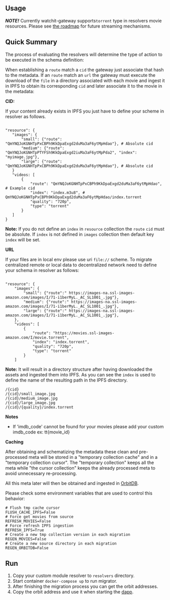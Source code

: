 
## Usage

***NOTE!*** Currently watchit-gateway supports`torrent` type in resolvers movie resources. Please see [the roadmap](https://github.com/ZorrillosDev/watchit-gateway/projects/1) for future streaming mechanisms.

## Quick Summary
The process of evaluating the resolvers will determine the type of action to be executed in the schema definition:

When establishing a `route` match a `cid` the gateway just associate that hash to the metadata. If an `route` match an `url` 
the gateway must execute the download of the `file` in a directory associated with each movie and ingest it in IPFS to obtain its
corresponding `cid` and later associate it to the movie in the metadata:

**CID:**

If your content already exists in IPFS you just have to define your scheme in resolver as follows.

 ```

"resource": {
    "images": {
        "small": {"route": "QmYNQJoKGNHTpPxCBPh9KkDpaExgd2duMa3aF6ytMpHdao"}, # Absolute cid
        "medium": {"route": "QmYNQJoKGNHTpPTYFSh9KkDpaExgd2iuMa3aF6ytMpPda2", "index": "myimage.jpg"},
        "large": {"route": "QmYNQJoKGNHTpPxCBPh9KkDpaExgd2duMa3aF6ytMpHdao"}, # Absolute cid
    }
    "videos: [
        {
            "route": "QmYNQJoKGNHTpPxCBPh9KkDpaExgd2duMa3aF6ytMpHdao", # Example cid
            "index": "index.m3u8", # QmYNQJoKGNHTpPxCBPh9KkDpaExgd2duMa3aF6ytMpHdao/index.torrent
            "quality": "720p",
            "type": "torrent"
        }
    ]
}

```

**Note:** If you do not define an `index` in `resource` collection the `route` `cid` must be absolute. 
If `index` is not defined in `images` collection then default key `index` will be set.

**URL**

If your files are in local env please use uri `file://` scheme. To migrate centralized remote or local data to
decentralized network need to define your schema in resolver as follows:

```

"resource": {
    "images": {
        "small": {"route":" https://images-na.ssl-images-amazon.com/images/I/71-i1berMyL._AC_SL1001_.jpg"},
        "medium": {"route":" https://images-na.ssl-images-amazon.com/images/I/71-i1berMyL._AC_SL1001_.jpg"},
        "large": {"route":" https://images-na.ssl-images-amazon.com/images/I/71-i1berMyL._AC_SL1001_.jpg"},
    },
    "videos": [
        {
            "route": "https://movies.ssl-images-amazon.com/I/movie.torrent",
            "index": "index.torrent", 
            "quality": "720p",
            "type": "torrent"
        }
    ]
```

**Note:** It will result in a directory structure after having downloaded the assets and ingested them into IPFS. As you
can see the `index` is used to define the name of the resulting path in the IPFS directory.

```
/{cid}
/{cid}/small_image.jpg
/{cid}/medium_image.jpg
/{cid}/large_image.jpg
/{cid}/{quality}/index.torrent

```

**Notes**

* If 'imdb_code' cannot be found for your movies please add your custom imdb_code ex: tt{movie_id}

**Caching**

After obtaining and schematizing the metadata these clean and pre-processed meta will be stored in a "temporary
collection cache" and in a "temporary collection cursor". The "temporary collection" keeps all the meta while
"the cursor collection" keeps the already processed meta to avoid unnecessary re-processing.

All this meta later will then be obtained and ingested in [OrbitDB](https://orbitdb.org/).

Please check some environment variables that are used to control this behavior:

```
# Flush tmp cache cursor
FLUSH_CACHE_IPFS=False
# Force get movies from source
REFRESH_MOVIES=False
# Force refresh IPFS ingestion
REFRESH_IPFS=True
# Create a new tmp collection version in each migration
REGEN_MOVIES=False
# Create a new source directory in each migration
REGEN_ORBITDB=False
```


## Run

1) Copy your custom module resolver to `resolvers` directory.
2) Start container `docker-compose up` to run migrator.
3) After finishing the migration process you can get the orbit addresses.
4) Copy the orbit address and use it when starting the [dapp](https://github.com/ZorrillosDev/watchit-desktop).
